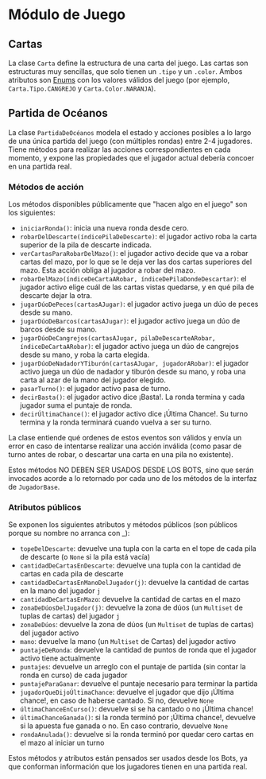 
# Módulo de Juego

## Cartas
La clase `Carta` define la estructura de una carta del juego. Las cartas son estructuras muy sencillas, que solo tienen un `.tipo` y un `.color`. Ambos atributos son [Enums](https://docs.python.org/3/library/enum.html) con los valores válidos del juego (por ejemplo, `Carta.Tipo.CANGREJO` y `Carta.Color.NARANJA`).

## Partida de Océanos
La clase `PartidaDeOcéanos` modela el estado y acciones posibles a lo largo de una única partida del juego (con múltiples rondas) entre 2-4 jugadores. Tiene métodos para realizar las acciones correspondientes en cada momento, y expone las propiedades que el jugador actual debería concoer en una partida real.

### Métodos de acción
Los métodos disponibles públicamente que "hacen algo en el juego" son los siguientes:

* `iniciarRonda()`: inicia una nueva ronda desde cero.
* `robarDelDescarte(índicePilaDeDescarte)`: el jugador activo roba la carta superior de la pila de descarte indicada.
* `verCartasParaRobarDelMazo()`: el jugador activo decide que va a robar cartas del mazo, por lo que se le deja ver las dos cartas superiores del mazo. Esta acción obliga al jugador a robar del mazo.
* `robarDelMazo(índiceDeCartaARobar, índiceDePilaDondeDescartar)`: el jugador activo elige cuál de las cartas vistas quedarse, y en qué pila de descarte dejar la otra.
* `jugarDúoDePeces(cartasAJugar)`: el jugador activo juega un dúo de peces desde su mano.
* `jugarDúoDeBarcos(cartasAJugar)`: el jugador activo juega un dúo de barcos desde su mano.
* `jugarDúoDeCangrejos(cartasAJugar, pilaDeDescarteARobar, índiceDeCartaARobar)`: el jugador activo juega un dúo de cangrejos desde su mano, y roba la carta elegida.
* `jugarDúoDeNadadorYTiburón(cartasAJugar, jugadorARobar)`: el jugador activo juega un dúo de nadador y tiburón desde su mano, y roba una carta al azar de la mano del jugador elegido.
* `pasarTurno()`: el jugador activo pasa de turno.
* `decirBasta()`: el jugador activo dice ¡Basta!. La ronda termina y cada jugador suma el puntaje de ronda.
* `decirÚltimaChance()`: el jugador activo dice ¡Última Chance!. Su turno termina y la ronda terminará cuando vuelva a ser su turno.

La clase entiende qué ordenes de estos eventos son válidos y envía un error en caso de intentarse realizar una acción inválida (como pasar de turno antes de robar, o descartar una carta en una pila no existente).

Estos métodos NO DEBEN SER USADOS DESDE LOS BOTS, sino que serán invocados acorde a lo retornado por cada uno de los métodos de la interfaz de `JugadorBase`.

### Atributos públicos
Se exponen los siguientes atributos y métodos públicos (son públicos porque su nombre no arranca con _):

* `topeDelDescarte`: devuelve una tupla con la carta en el tope de cada pila de descarte (o `None` si la pila está vacía)
* `cantidadDeCartasEnDescarte`: devuelve una tupla con la cantidad de cartas en cada pila de descarte
* `cantidadDeCartasEnManoDelJugador(j)`: devuelve la cantidad de cartas en la mano del jugador `j` 
* `cantidadDeCartasEnMazo`: devuelve la cantidad de cartas en el mazo
* `zonaDeDúosDelJugador(j)`: devuelve la zona de dúos (un `Multiset` de tuplas de cartas) del jugador `j`
* `zonaDeDúos`: devuelve la zona de dúos (un `Multiset` de tuplas de cartas) del jugador activo
* `mano`: devuelve la mano (un `Multiset` de Cartas) del jugador activo
* `puntajeDeRonda`: devuelve la cantidad de puntos de ronda que el jugador activo tiene actualmente
* `puntajes`: devuelve un arreglo con el puntaje de partida (sin contar la ronda en curso) de cada jugador
* `puntajeParaGanar`: devuelve el puntaje necesario para terminar la partida
* `jugadorQueDijoÚltimaChance`: devuelve el jugador que dijo ¡Última chance!, en caso de haberse cantado. Si no, devuelve `None`
* `últimaChanceEnCurso()`: devuelve si se ha cantado o no ¡Última chance!
* `últimaChanceGanada()`: si la ronda terminó por ¡Última chance!, devuelve si la apuesta fue ganada o no. En caso contrario, devuelve `None`
* `rondaAnulada()`: devuelve si la ronda terminó por quedar cero cartas en el mazo al iniciar un turno

Estos métodos y atributos están pensados ser usados desde los Bots, ya que conforman información que los jugadores tienen en una partida real.

